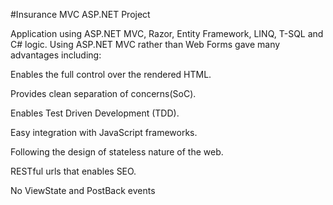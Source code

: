 #Insurance MVC ASP.NET Project

Application using ASP.NET MVC, Razor, Entity Framework, LINQ, T-SQL and C# logic. Using ASP.NET MVC rather than Web Forms gave many advantages including:

Enables the full control over the rendered HTML.

Provides clean separation of concerns(SoC).

Enables Test Driven Development (TDD).

Easy integration with JavaScript frameworks.

Following the design of stateless nature of the web.

RESTful urls that enables SEO.

No ViewState and PostBack events
